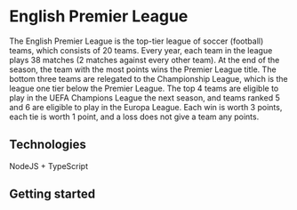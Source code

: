 # English Premier League
The English Premier League is the top-tier league of soccer (football) teams, which consists of 20 teams. Every year,
each team in the league plays 38 matches (2 matches against every other team).
At the end of the season, the team with the most points wins the Premier League title. The bottom three teams are
relegated to the Championship League, which is the league one tier below the Premier League. The top 4 teams are
eligible to play in the UEFA Champions League the next season, and teams ranked 5 and 6 are eligible to play in the
Europa League.
Each win is worth 3 points, each tie is worth 1 point, and a loss does not give a team any points.

## Technologies
NodeJS + TypeScript

## Getting started
